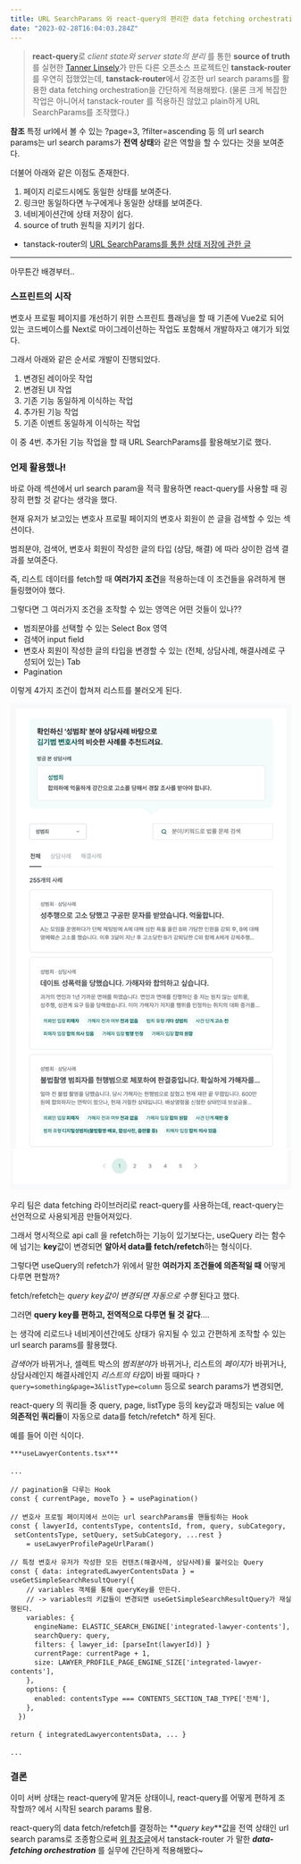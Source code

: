 ```yaml
---
title: URL SearchParams 와 react-query의 편리한 data fetching orchestration
date: "2023-02-28T16:04:03.284Z"
---
```


> **react-query**로 _client state와 server state의 분리_ 를 통한 **source of truth**를 실현한 [Tanner Linsely](https://github.com/tannerlinsley)가 만든 다른 오픈소스 프로젝트인 **tanstack-router**를 우연히 접했었는데,
> **tanstack-router**에서 강조한 url search params를 활용한 data fetching orchestration을 간단하게 적용해봤다. (물론 크게 복잡한 작업은 아니어서 tanstack-router 를 적용하진 않았고 plain하게 URL SearchParams를 조작했다.)

**참조**
특정 url에서 볼 수 있는 ?page=3, ?filter=ascending 등 의 url search params는 url search params가 **전역 상태**와 같은 역할을 할 수 있다는 것을 보여준다.

더불어 아래와 같은 이점도 존재한다.

1. 페이지 리로드시에도 동일한 상태를 보여준다.
2. 링크만 동일하다면 누구에게나 동일한 상태를 보여준다.
3. 네비게이션간에 상태 저장이 쉽다.
4. source of truth 원칙을 지키기 쉽다.

- tanstack-router의 [URL SearchParams를 통한 상태 저장에 관한 글](https://tanstack.com/router/v1/docs/guide/search-params)

---

아무튼간 배경부터..

### 스프린트의 시작

변호사 프로필 페이지를 개선하기 위한 스프린트 플래닝을 할 때 기존에 Vue2로 되어 있는 코드베이스를 Next로 마이그레이션하는 작업도 포함해서 개발하자고 얘기가 되었다.

그래서 아래와 같은 순서로 개발이 진행되었다.

1. 변경된 레이아웃 작업
2. 변경된 UI 작업
3. 기존 기능 동일하게 이식하는 작업
4. 추가된 기능 작업
5. 기존 이벤트 동일하게 이식하는 작업

이 중 4번. 추가된 기능 작업을 할 때 URL SearchParams를 활용해보기로 했다.

### 언제 활용했나!

바로 아래 섹션에서 url search param을 적극 활용하면 react-query를 사용할 때 굉장히 편할 것 같다는 생각을 했다.

현재 유저가 보고있는 변호사 프로필 페이지의 변호사 회원이 쓴 글을 검색할 수 있는 섹션이다.

범죄분야, 검색어, 변호사 회원이 작성한 글의 타입 (상담, 해결) 에 따라 상이한 검색 결과를 보여준다.

즉, 리스트 데이터를 fetch할 때 **여러가지 조건**을 적용하는데 이 조건들을 유려하게 핸들링했어야 했다.

그렇다면 그 여러가지 조건을 조작할 수 있는 영역은 어떤 것들이 있나??

- 범죄분야를 선택할 수 있는 Select Box 영역
- 검색어 input field
- 변호사 회원이 작성한 글의 타입을 변경할 수 있는 (전체, 상담사례, 해결사례로 구성되어 있는) Tab
- Pagination

이렇게 4가지 조건이 합쳐져 리스트를 불러오게 된다.

![1.png](./1.png)
![2.png](./2.png)

우리 팀은 data fetching 라이브러리로 react-query를 사용하는데, react-query는 선언적으로 사용되게끔 만들어져있다.

그래서 명시적으로 api call 을 refetch하는 기능이 있기보다는, useQuery 라는 함수에 넘기는 **key**값이 변경되면 **알아서 data를 fetch/refetch**하는 형식이다.

그렇다면 useQuery의 refetch가 위에서 말한 **여러가지 조건들에 의존적일 때** 어떻게 다루면 편할까?

fetch/refetch는 _query key값이 변경되면 자동으로 수행_ 된다고 했다.

그러면 **query key를 편하고, 전역적으로 다루면 될 것 같다**….

는 생각에 리로드나 네비게이션간에도 상태가 유지될 수 있고 간편하게 조작할 수 있는 url search params를 활용했다.

*검색어*가 바뀌거나, 셀렉트 박스의 *범죄분야*가 바뀌거나, 리스트의 *페이지*가 바뀌거나, 상담사례인지 해결사례인지 *리스트의 타입*이 바뀔 때마다 `?query=something&page=3&listType=column` 등으로 search params가 변경되면,

react-query 의 쿼리들 중 query, page, listType 등의 key값과 매칭되는 value 에 **의존적인 쿼리들**이 자동으로 data를 fetch/refetch\* 하게 된다.

예를 들어 이런 식이다.

```tsx
***useLawyerContents.tsx***

...

// pagination을 다루는 Hook
const { currentPage, moveTo } = usePagination()

// 변호사 프로필 페이지에서 쓰이는 url searchParams를 핸들링하는 Hook
const { lawyerId, contentsType, contentsId, from, query, subCategory,
 setContentsType, setQuery, setSubCategory, ...rest }
    = useLawyerProfilePageUrlParam()

// 특정 변호사 유저가 작성한 모든 컨텐츠(해결사례, 상담사례)를 불러오는 Query
const { data: integratedLawyerContentsData } = useGetSimpleSearchResultQuery({
    // variables 객체를 통해 queryKey를 만든다.
    // -> variables의 키값들이 변경되면 useGetSimpleSearchResultQuery가 재실행된다.
    variables: {
      engineName: ELASTIC_SEARCH_ENGINE['integrated-lawyer-contents'],
      searchQuery: query,
      filters: { lawyer_id: [parseInt(lawyerId)] }
      currentPage: currentPage + 1,
      size: LAWYER_PROFILE_PAGE_ENGINE_SIZE['integrated-lawyer-contents'],
    },
    options: {
      enabled: contentsType === CONTENTS_SECTION_TAB_TYPE['전체'],
    },
  })

return { integratedLawyercontentsData, ... }

...
```

### 결론

이미 서버 상태는 react-query에 맡겨둔 상태이니, react-query를 어떻게 편하게 조작할까? 에서 시작된 search params 활용.

react-query의 data fetch/refetch를 결정하는 **_query key_**값을 전역 상태인 url search params로 조종함으로써 [위 참조글](https://tanstack.com/router/v1/docs/guide/search-params)에서 tanstack-router 가 말한 **_data-fetching orchestration_** 를 실무에 간단하게 적용해봤다~
